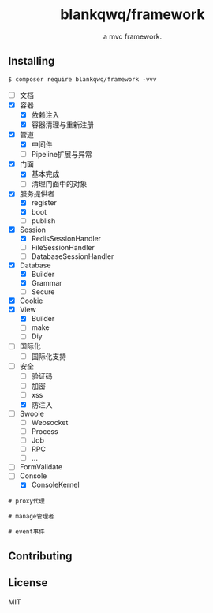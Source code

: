 <h1 align="center">blankqwq/framework </h1>

<p align="center"> a mvc framework.</p>


## Installing

```shell
$ composer require blankqwq/framework -vvv
```


- [ ] 文档
- [x] 容器
    - [x] 依赖注入
    - [x] 容器清理与重新注册
- [x] 管道
    - [x] 中间件
    - [ ] Pipeline扩展与异常
- [x] 门面
    - [x] 基本完成
    - [ ] 清理门面中的对象
- [x] 服务提供者
    - [x] register
    - [x] boot
    - [ ] publish
- [x] Session
    - [x] RedisSessionHandler
    - [ ] FileSessionHandler
    - [ ] DatabaseSessionHandler
- [x] Database
    - [x] Builder
    - [x] Grammar
    - [ ] Secure
- [x] Cookie
- [x] View
    - [x] Builder
    - [ ] make
    - [ ] Diy
- [ ] 国际化
    - [ ] 国际化支持
- [ ] 安全
    - [ ] 验证码
    - [ ] 加密
    - [ ] xss
    - [x] 防注入
- [ ] Swoole
    - [ ] Websocket
    - [ ] Process
    - [ ] Job
    - [ ] RPC
    - [ ] ...
- [ ] FormValidate
- [ ] Console
    - [x] ConsoleKernel

```
# proxy代理

# manage管理者

# event事件
```



## Contributing


## License

MIT